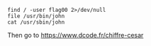 ```
find / -user flag00 2>/dev/null
file /usr/bin/john
cat /usr/sbin/john
```
Then go to https://www.dcode.fr/chiffre-cesar
